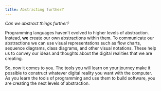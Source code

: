 ```yaml
---
title: Abstracting further?
---
```


*Can we abstract things further?*

Programming languages haven’t evolved to higher levels of abstraction. Instead, **we** create our own abstractions within them. To communicate our abstractions we can use visual representations such as flow charts, sequence diagrams, class diagrams, and other visual notations. These help us to convey our ideas and thoughts about the digital realities that we are creating.

So, now it comes to you. The tools you will learn on your journey make it possible to construct whatever digital reality you want with the computer. As you learn the tools of programming and use them to build software, you are creating the next levels of abstraction.
